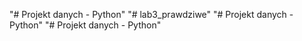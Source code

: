 "# Projekt danych - Python" 
"# lab3_prawdziwe" 
"# Projekt danych - Python" 
"# Projekt danych - Python" 
